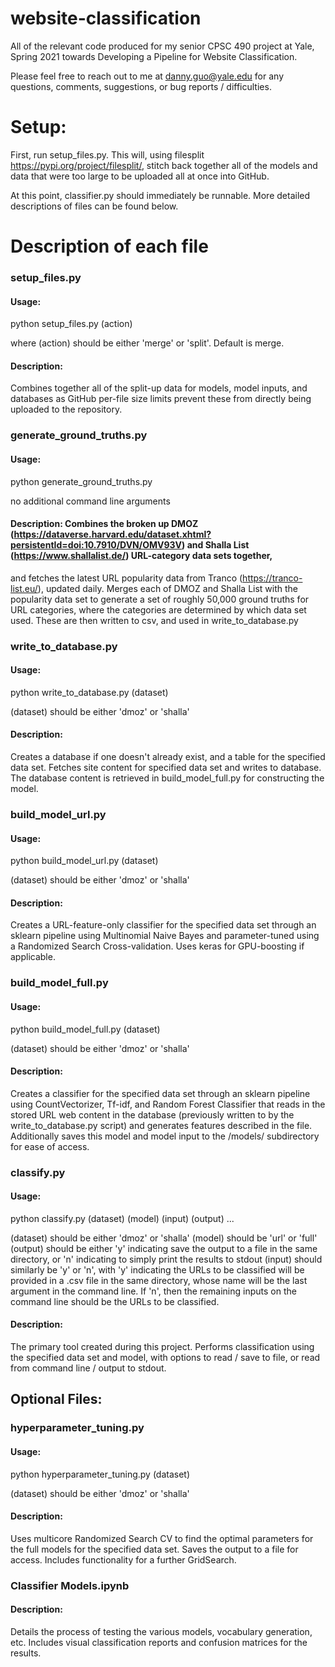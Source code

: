 # website-classification
All of the relevant code produced for my senior CPSC 490 project at Yale, Spring 2021 towards Developing a Pipeline for Website Classification. 

Please feel free to reach out to me at danny.guo@yale.edu for any questions, comments, suggestions, or bug reports / difficulties. 

# Setup: 
First, run setup_files.py. This will, using filesplit https://pypi.org/project/filesplit/, stitch back together all of the models and data that were too large to be uploaded all at once into GitHub. 

At this point, classifier.py should immediately be runnable. More detailed descriptions of files can be found below. 

# Description of each file

### setup_files.py 

#### Usage: 
python setup_files.py (action)

where (action) should be either 'merge' or 'split'. Default is merge. 

#### Description: 
Combines together all of the split-up data for models, model inputs, and databases as GitHub per-file size limits prevent these from directly being uploaded to the repository. 

### generate_ground_truths.py

#### Usage: 
python generate_ground_truths.py

no additional command line arguments 

#### Description: Combines the broken up DMOZ (https://dataverse.harvard.edu/dataset.xhtml?persistentId=doi:10.7910/DVN/OMV93V) and Shalla List (https://www.shallalist.de/) URL-category data sets together, 
and fetches the latest URL popularity data from Tranco (https://tranco-list.eu/), updated daily. Merges each of DMOZ and Shalla List with the popularity data set to generate a set of roughly 50,000 ground truths for URL categories, where the categories are determined by which data set used. These are then written to csv, and used in write_to_database.py

### write_to_database.py

#### Usage: 
python write_to_database.py (dataset) 

(dataset) should be either 'dmoz' or 'shalla'

#### Description: 
Creates a database if one doesn't already exist, and a table for the specified data set. Fetches site content for specified data set and writes to database. The database content is retrieved in build_model_full.py for constructing the model. 

### build_model_url.py 

#### Usage: 
python build_model_url.py (dataset) 

(dataset) should be either 'dmoz' or 'shalla'

#### Description: 
Creates a URL-feature-only classifier for the specified data set through an sklearn pipeline using Multinomial Naive Bayes and parameter-tuned using a Randomized Search Cross-validation. Uses keras for GPU-boosting if applicable. 

### build_model_full.py 

#### Usage: 
python build_model_full.py (dataset) 

(dataset) should be either 'dmoz' or 'shalla'

#### Description: 
Creates a classifier for the specified data set through an sklearn pipeline using CountVectorizer, Tf-idf, and Random Forest Classifier that reads in the stored URL web content in the database (previously written to by the write_to_database.py script) and generates features described in the file. Additionally saves this model and model input to the /models/ subdirectory for ease of access. 

### classify.py 

#### Usage: 
python classify.py (dataset) (model) (input) (output) ... 

(dataset) should be either 'dmoz' or 'shalla'
(model) should be 'url' or 'full'
(output) should be either 'y' indicating save the output to a file in the same directory, or 'n' indicating to simply print the results to stdout
(input) should similarly be 'y' or 'n', with 'y' indicating the URLs to be classified will be provided in a .csv file in the same directory, whose name will be the last argument in the command line. If 'n', then the remaining inputs on the command line should be the URLs to be classified.

#### Description: 

The primary tool created during this project. Performs classification using the specified data set and model, with options to read / save to file, or read from command line / output to stdout. 

## Optional Files: 

### hyperparameter_tuning.py 

#### Usage: 
python hyperparameter_tuning.py (dataset) 

(dataset) should be either 'dmoz' or 'shalla'

#### Description: 
Uses multicore Randomized Search CV to find the optimal parameters for the full models for the specified data set. Saves the output to a file for access. Includes functionality for a further GridSearch. 

### Classifier Models.ipynb 

#### Description: 
Details the process of testing the various models, vocabulary generation, etc. Includes visual classification reports and confusion matrices for the results. 

